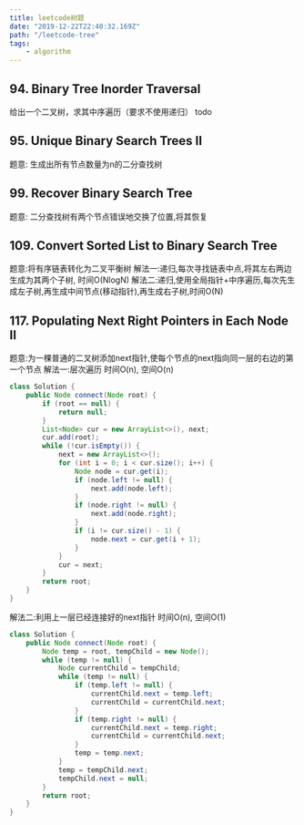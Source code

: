 ```yaml
---
title: leetcode树题
date: "2019-12-22T22:40:32.169Z"
path: "/leetcode-tree"
tags:
    - algorithm
---
```


## 94. Binary Tree Inorder Traversal
给出一个二叉树，求其中序遍历（要求不使用递归）
todo

## 95. Unique Binary Search Trees II
题意: 生成出所有节点数量为n的二分查找树

## 99. Recover Binary Search Tree
题意: 二分查找树有两个节点错误地交换了位置,将其恢复

## 109. Convert Sorted List to Binary Search Tree
题意:将有序链表转化为二叉平衡树
解法一:递归,每次寻找链表中点,将其左右两边生成为其两个子树, 时间O(NlogN)
解法二:递归,使用全局指针+中序遍历,每次先生成左子树,再生成中间节点(移动指针),再生成右子树,时间O(N)

## 117. Populating Next Right Pointers in Each Node II
题意:为一棵普通的二叉树添加next指针,使每个节点的next指向同一层的右边的第一个节点
解法一:层次遍历 时间O(n), 空间O(n)
```java
class Solution {
    public Node connect(Node root) {
        if (root == null) {
            return null;
        }
        List<Node> cur = new ArrayList<>(), next;
        cur.add(root);
        while (!cur.isEmpty()) {
            next = new ArrayList<>();
            for (int i = 0; i < cur.size(); i++) {
                Node node = cur.get(i);
                if (node.left != null) {
                    next.add(node.left);
                }
                if (node.right != null) {
                    next.add(node.right);
                }
                if (i != cur.size() - 1) {
                    node.next = cur.get(i + 1);
                }
            }
            cur = next;
        }
        return root;
    }
}
```
解法二:利用上一层已经连接好的next指针
时间O(n), 空间O(1)
```java
class Solution {
    public Node connect(Node root) {
        Node temp = root, tempChild = new Node();
        while (temp != null) {
            Node currentChild = tempChild;
            while (temp != null) {
                if (temp.left != null) {
                    currentChild.next = temp.left;
                    currentChild = currentChild.next;
                }
                if (temp.right != null) {
                    currentChild.next = temp.right;
                    currentChild = currentChild.next;
                }
                temp = temp.next;
            }
            temp = tempChild.next;
            tempChild.next = null;
        }
        return root;
    }
}
```